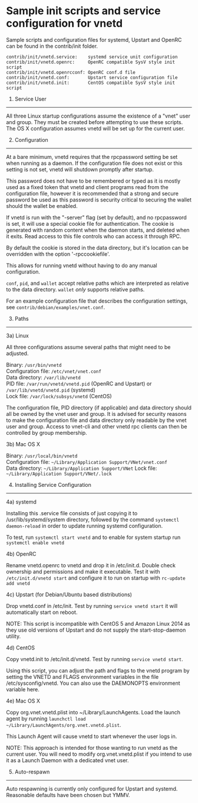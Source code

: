Sample init scripts and service configuration for vnetd
==========================================================

Sample scripts and configuration files for systemd, Upstart and OpenRC
can be found in the contrib/init folder.

    contrib/init/vnetd.service:    systemd service unit configuration
    contrib/init/vnetd.openrc:     OpenRC compatible SysV style init script
    contrib/init/vnetd.openrcconf: OpenRC conf.d file
    contrib/init/vnetd.conf:       Upstart service configuration file
    contrib/init/vnetd.init:       CentOS compatible SysV style init script

1. Service User
---------------------------------

All three Linux startup configurations assume the existence of a "vnet" user
and group.  They must be created before attempting to use these scripts.
The OS X configuration assumes vnetd will be set up for the current user.

2. Configuration
---------------------------------

At a bare minimum, vnetd requires that the rpcpassword setting be set
when running as a daemon.  If the configuration file does not exist or this
setting is not set, vnetd will shutdown promptly after startup.

This password does not have to be remembered or typed as it is mostly used
as a fixed token that vnetd and client programs read from the configuration
file, however it is recommended that a strong and secure password be used
as this password is security critical to securing the wallet should the
wallet be enabled.

If vnetd is run with the "-server" flag (set by default), and no rpcpassword is set,
it will use a special cookie file for authentication. The cookie is generated with random
content when the daemon starts, and deleted when it exits. Read access to this file
controls who can access it through RPC.

By default the cookie is stored in the data directory, but it's location can be overridden
with the option '-rpccookiefile'.

This allows for running vnetd without having to do any manual configuration.

`conf`, `pid`, and `wallet` accept relative paths which are interpreted as
relative to the data directory. `wallet` *only* supports relative paths.

For an example configuration file that describes the configuration settings,
see `contrib/debian/examples/vnet.conf`.

3. Paths
---------------------------------

3a) Linux

All three configurations assume several paths that might need to be adjusted.

Binary:              `/usr/bin/vnetd`  
Configuration file:  `/etc/vnet/vnet.conf`  
Data directory:      `/var/lib/vnetd`  
PID file:            `/var/run/vnetd/vnetd.pid` (OpenRC and Upstart) or `/var/lib/vnetd/vnetd.pid` (systemd)  
Lock file:           `/var/lock/subsys/vnetd` (CentOS)  

The configuration file, PID directory (if applicable) and data directory
should all be owned by the vnet user and group.  It is advised for security
reasons to make the configuration file and data directory only readable by the
vnet user and group.  Access to vnet-cli and other vnetd rpc clients
can then be controlled by group membership.

3b) Mac OS X

Binary:              `/usr/local/bin/vnetd`  
Configuration file:  `~/Library/Application Support/VNet/vnet.conf`  
Data directory:      `~/Library/Application Support/VNet`
Lock file:           `~/Library/Application Support/VNet/.lock`

4. Installing Service Configuration
-----------------------------------

4a) systemd

Installing this .service file consists of just copying it to
/usr/lib/systemd/system directory, followed by the command
`systemctl daemon-reload` in order to update running systemd configuration.

To test, run `systemctl start vnetd` and to enable for system startup run
`systemctl enable vnetd`

4b) OpenRC

Rename vnetd.openrc to vnetd and drop it in /etc/init.d.  Double
check ownership and permissions and make it executable.  Test it with
`/etc/init.d/vnetd start` and configure it to run on startup with
`rc-update add vnetd`

4c) Upstart (for Debian/Ubuntu based distributions)

Drop vnetd.conf in /etc/init.  Test by running `service vnetd start`
it will automatically start on reboot.

NOTE: This script is incompatible with CentOS 5 and Amazon Linux 2014 as they
use old versions of Upstart and do not supply the start-stop-daemon utility.

4d) CentOS

Copy vnetd.init to /etc/init.d/vnetd. Test by running `service vnetd start`.

Using this script, you can adjust the path and flags to the vnetd program by
setting the VNETD and FLAGS environment variables in the file
/etc/sysconfig/vnetd. You can also use the DAEMONOPTS environment variable here.

4e) Mac OS X

Copy org.vnet.vnetd.plist into ~/Library/LaunchAgents. Load the launch agent by
running `launchctl load ~/Library/LaunchAgents/org.vnet.vnetd.plist`.

This Launch Agent will cause vnetd to start whenever the user logs in.

NOTE: This approach is intended for those wanting to run vnetd as the current user.
You will need to modify org.vnet.vnetd.plist if you intend to use it as a
Launch Daemon with a dedicated vnet user.

5. Auto-respawn
-----------------------------------

Auto respawning is currently only configured for Upstart and systemd.
Reasonable defaults have been chosen but YMMV.
